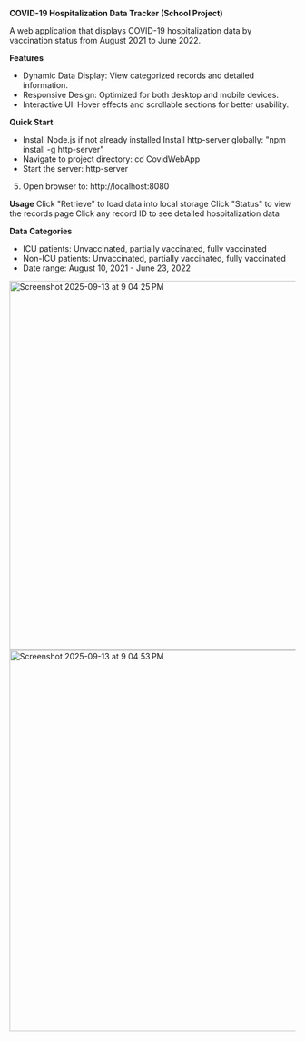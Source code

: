 **COVID-19 Hospitalization Data Tracker (School Project)**

A web application that displays COVID-19 hospitalization data by vaccination status from August 2021 to June 2022.

**Features**
- Dynamic Data Display: View categorized records and detailed information.
- Responsive Design: Optimized for both desktop and mobile devices.
- Interactive UI: Hover effects and scrollable sections for better usability.

**Quick Start**

- Install Node.js if not already installed Install http-server globally: "npm install -g http-server"
- Navigate to project directory: cd CovidWebApp
- Start the server: http-server

5. Open browser to: http://localhost:8080

**Usage**
Click "Retrieve" to load data into local storage Click "Status" to view the records page Click any record ID to see detailed hospitalization data

**Data Categories**
- ICU patients: Unvaccinated, partially vaccinated, fully vaccinated
- Non-ICU patients: Unvaccinated, partially vaccinated, fully vaccinated
- Date range: August 10, 2021 - June 23, 2022
<img width="966" height="651" alt="Screenshot 2025-09-13 at 9 04 25 PM" src="https://github.com/user-attachments/assets/00716a22-fb30-4c39-9f3d-9001fa35a3a9" />

<img width="895" height="671" alt="Screenshot 2025-09-13 at 9 04 53 PM" src="https://github.com/user-attachments/assets/734efb5b-319f-4e30-af5e-da6f83188517" />

